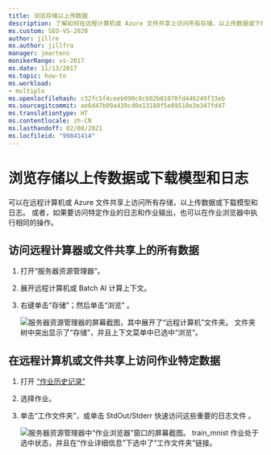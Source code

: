 ```yaml
---
title: 浏览存储以上传数据
description: 了解如何在远程计算机或 Azure 文件共享上访问所有存储，以上传数据或下载模型和日志。
ms.custom: SEO-VS-2020
author: jillre
ms.author: jillfra
manager: jmartens
monikerRange: vs-2017
ms.date: 11/13/2017
ms.topic: how-to
ms.workload:
- multiple
ms.openlocfilehash: c32fc5f4ceeb090c8c602b01078fd446249f33eb
ms.sourcegitcommit: ae6d47b09a439cd0e13180f5e89510e3e347fd47
ms.translationtype: HT
ms.contentlocale: zh-CN
ms.lasthandoff: 02/08/2021
ms.locfileid: "99841414"
---
```

# <a name="browse-storage-to-upload-data-or-download-models-and-logs"></a>浏览存储以上传数据或下载模型和日志

可以在远程计算机或 Azure 文件共享上访问所有存储，以上传数据或下载模型和日志。 或者，如果要访问特定作业的日志和作业输出，也可以在作业浏览器中执行相同的操作。

## <a name="to-access-all-data-on-the-remote-machine-or-file-share"></a>访问远程计算器或文件共享上的所有数据

1. 打开“服务器资源管理器”。
2. 展开远程计算机或 Batch AI 计算上下文。
3. 右键单击“存储”；然后单击“浏览” 。

    ![服务器资源管理器的屏幕截图，其中展开了“远程计算机”文件夹。 文件夹树中突出显示了“存储”，并且上下文菜单中已选中“浏览”。](media/manage-storage/browse-storage.png)

## <a name="to-access-job-specific-data-on-the-remote-machine-or-file-share"></a>在远程计算机或文件共享上访问作业特定数据

1. 打开 [“作业历史记录”](job-details.md)
2. 选择作业。
3. 单击“工作文件夹”，或单击 StdOut/Stderr 快速访问这些重要的日志文件 。

    ![服务器资源管理器中“作业浏览器”窗口的屏幕截图。 train_mnist 作业处于选中状态，并且在“作业详细信息”下选中了“工作文件夹”链接。](media/manage-storage/job-workingfolder.png)
